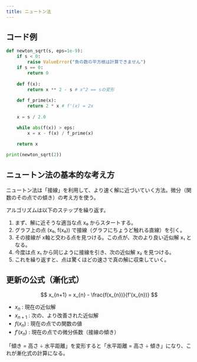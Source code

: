 ```yaml
---
title: ニュートン法
---
```


## コード例
```python
def newton_sqrt(s, eps=1e-9):
    if s < 0:
        raise ValueError("負の数の平方根は計算できません")
    if s == 0:
        return 0
    
    def f(x):
        return x ** 2 - s # x^2 == sの変形
    
    def f_prime(x):
        return 2 * x # f'(x) = 2x
    
    x = s / 2.0

    while abs(f(x)) > eps:
        x = x - f(x) / f_prime(x)
    
    return x

print(newton_sqrt(2))
```

## ニュートン法の基本的な考え方
ニュートン法は「接線」を利用して、より速く解に近づいていく方法。微分（関数のその点での傾き）の考え方を使う。

アルゴリズムは以下のステップを繰り返す。

1. まず、解に近そうな適当な点 x₀ からスタートする。
2. グラフ上の点 (x₀, f(x₀)) で接線（グラフにちょうど触れる直線）を引く。
3. その接線が x軸と交わる点を見つける。この点が、次のより良い近似解 x₁ となる。
4. 今度は点 x₁ から同じように接線を引き、次の近似解 x₂ を見つける。
5. これを繰り返すと、点は驚くほどの速さで真の解に収束していく。

## 更新の公式（漸化式）
$$
x_{n+1} = x_{n} - \frac{f(x_{n})}{f'(x_{n})}
$$

- $x_{n}$ : 現在の近似解
- $x_{n+1}$ : 次の、より改善された近似解
- $f(x_{n})$ : 現在の点での関数の値
- $f'(x_{n})$ : 現在の点での微分係数（接線の傾き）

「傾き = 高さ ÷ 水平距離」を変形すると「水平距離 = 高さ ÷ 傾き」になり、これが漸化式の計算になる。
